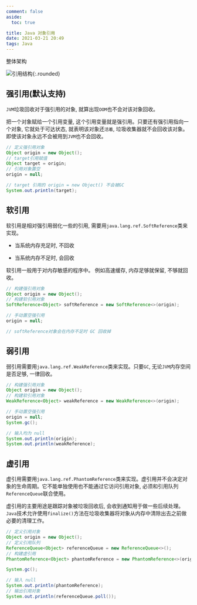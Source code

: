 ```yaml
---
comment: false
aside:
  toc: true

title: Java 对象引用
date: 2021-03-21 20:49
tags: Java
---
```


整体架构

![引用结构](https://cloudland.github.io/assets/images/202103/reference-01.png){:.rounded}

## 强引用(默认支持)

`JVM`垃圾回收对于强引用的对象, 就算出现`OOM`也不会对该对象回收。

把一个对象赋给一个引用变量, 这个引用变量就是强引用。只要还有强引用指向一个对象, 它就处于可达状态, 就表明该对象还`活着`, 垃圾收集器就不会回收该对象。即使该对象永远不会被用到`JVM`也不会回收。

```java
// 定义强引用对象
Object origin = new Object();
// target引用赋值
Object target = origin;
// 引用对象置空
origin = null;

// target 引用的 origin = new Object() 不会被GC
System.out.println(target);
```

## 软引用

软引用是相对强引用弱化一些的引用, 需要用`java.lang.ref.SoftReference`类来实现。

* 当系统内存充足时, 不回收

* 当系统内存不足时, 会回收

软引用一般用于对内存敏感的程序中。 例如高速缓存, 内存足够就保留, 不够就回收。

```java
// 构建强引用对象
Object origin = new Object();
// 构建软引用对象
SoftReference<Object> softReference = new SoftReference<>(origin);

// 手动置空强引用
origin = null;

// softReference对象会在内存不足时 GC 回收掉
```

## 弱引用

弱引用需要用`java.lang.ref.WeakReference`类来实现。只要`GC`, 无论`JVM`内存空间是否足够, 一律回收。

```java
// 构建强引用对象
Object origin = new Object();
// 构建软引用对象
WeakReference<Object> weakReference = new WeakReference<>(origin);

// 手动置空强引用
origin = null;
System.gc();

// 输入均为 null
System.out.println(origin);
System.out.println(weakReference);
```

## 虚引用

虚引用需要用`java.lang.ref.PhantomReference`类来实现。虚引用并不会决定对象的生命周期。它不能单独使用也不能通过它访问引用对象, 必须和引用队列`ReferenceQueue`联合使用。

虚引用的主要用途是跟踪对象被垃圾回收后, 会收到通知用于做一些后续处理。`Java`技术允许使用`finalize()`方法在垃圾收集器将对象从内存中清除出去之前做必要的清理工作。

```java
// 定义引用对象
Object origin = new Object();
// 定义引用队列
ReferenceQueue<Object> referenceQueue = new ReferenceQueue<>();
// 构建虚引用
PhantomReference<Object> phantomReference = new PhantomReference<>(origin, referenceQueue);

System.gc();

// 输入 null
System.out.println(phantomReference);
// 输出引用对象
System.out.println(referenceQueue.poll());
```
